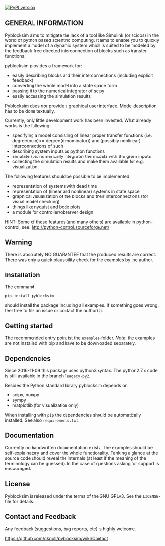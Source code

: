 [![PyPI version](https://badge.fury.io/py/pyblocksim.svg)](https://badge.fury.io/py/pyblocksim)

## GENERAL INFORMATION

Pyblocksim aims to mitigate the lack of a tool like Simulink (or scicos)
in the world of python based scientific computing.
It aims to enable you to quickly implement a model of a dynamic system
which is suited to be modeled by the feedback-free
directed interconnection of blocks such as transfer functions.

pyblocksim provides a framework for:

- easily describing blocks and their interconnections (including explicit feedback)
- converting the whole model into a state space form
- passing it to the numerical integrator of scipy
- easily accessing the simulation results

Pyblocksim does *not* provide a graphical user interface.
Model description has to be done textually.


Currently, only little development work has been invested.
What already works is the following:

- specifying a model consisting of linear proper transfer functions
  (i.e. degree(num)<= degree(denominator)) and (possibly nonlinear)
  interconnections of such
-  describing system inputs as python functions
- simulate (i.e. numerically integrate) the models with the given inputs
- collecting the simulation results and make them available for e.g.
  visualization.


The following features should be possible to be implemented

-  representation of systems with dead time
-  representation of (linear and nonlinear) systems in state space
-  graphical visualization of the blocks and their interconnections
  (for visual model checking)
-  things like nyquist and bode plots
- a module for controller/observer design

HINT:
    Some of these features (and many others) are available in python-control,
    see: http://python-control.sourceforge.net/


## Warning

There is absolutely NO GUARANTEE that the produced results are correct.
There was only a quick plausibility check for the examples by the author.

## Installation

The command
```
pip install pyblocksim
```

should install the package including all examples.
If something goes wrong, feel free to file an issue or contact the author(s).

## Getting started
The recommended entry point ist the `examples`-folder.
*Note*: the examples are not installed with pip and have to be downloaded
 separately.

## Dependencies

Since 2016-11-09 this package uses python3 syntax.
The python2.7.x code is still available in the branch `leagacy-py2`.

Besides the Python standard library pyblocksim depends on

- scipy, numpy
- sympy
- matplotlib (for visualization only)

When installing with `pip` the dependencies should be automatically
installed. See also `requirements.txt`.


## Documentation

Currently no handwritten documentation exists.
The examples should be self-explainatory and
cover the whole functionality. Tanking a glance at the source code should
reveal the internals (at least if the meaning of the terminology can be
guessed). In the case of questions asking for support is encouraged.


## License

Pyblocksim is released under the terms of the GNU GPLv3.
See the `LICENSE`-file for details.


## Contact and Feedback

Any feedback (suggestions, bug reports, etc) is highly welcome.

https://github.com/cknoll/pyblocksim/wiki/Contact
